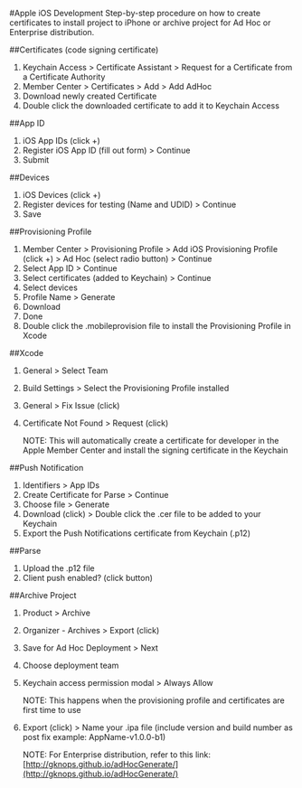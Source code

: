 #Apple iOS Development
Step-by-step procedure on how to create certificates to install project to iPhone or archive project for Ad Hoc or Enterprise distribution.

##Certificates (code signing certificate)
1. Keychain Access > Certificate Assistant > Request for a Certificate from a Certificate Authority
2. Member Center > Certificates > Add > Add AdHoc
3. Download newly created Certificate 
4. Double click the downloaded certificate to add it to Keychain Access

##App ID

1. iOS App IDs (click +)
2. Register iOS App ID (fill out form) > Continue
3. Submit

##Devices

1. iOS Devices (click +) 
2. Register devices for testing (Name and UDID) > Continue
3. Save

##Provisioning Profile

1. Member Center > Provisioning Profile > Add iOS Provisioning Profile (click +) > Ad Hoc (select radio button) > Continue
2. Select App ID > Continue
3. Select certificates (added to Keychain) > Continue
4. Select devices
5. Profile Name > Generate
6. Download
7. Done
8. Double click the .mobileprovision file to install the Provisioning Profile in Xcode

##Xcode

1. General > Select Team
2. Build Settings > Select the Provisioning Profile installed
3. General > Fix Issue (click)
4. Certificate Not Found > Request (click)

	NOTE: This will automatically create a certificate for developer in the Apple Member Center and install the signing certificate in the Keychain

##Push Notification 

1. Identifiers > App IDs
2. Create Certificate for Parse > Continue
3. Choose file > Generate
4. Download (click) > Double click the .cer file to be added to your Keychain
5. Export the Push Notifications certificate from Keychain (.p12)

##Parse

1. Upload the .p12 file
2. Client push enabled? (click button)

##Archive Project

1. Product > Archive
2. Organizer - Archives > Export (click)
3. Save for Ad Hoc  Deployment > Next
4. Choose deployment team
5. Keychain access permission modal > Always Allow


	NOTE: This happens when the provisioning profile and certificates are first time to use

6. Export (click) > Name your .ipa file (include version and build number as post fix example: AppName-v1.0.0-b1)


	NOTE: For Enterprise distribution, refer to this link: [http://gknops.github.io/adHocGenerate/](http://gknops.github.io/adHocGenerate/)